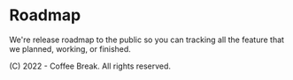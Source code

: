 # Roadmap
We're release roadmap to the public so you can tracking all the feature that we planned, working, or finished.


(C) 2022 - Coffee Break. All rights reserved.
